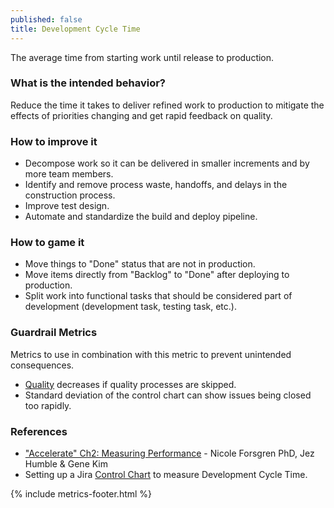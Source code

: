 ```yaml
---
published: false
title: Development Cycle Time
---
```


The average time from starting work until release to production.

### What is the intended behavior?

Reduce the time it takes to deliver refined work to production to mitigate the effects of priorities changing and get
rapid feedback on quality.

### How to improve it

- Decompose work so it can be delivered in smaller increments and by more team members.
- Identify and remove process waste, handoffs, and delays in the construction process.
- Improve test design.
- Automate and standardize the build and deploy pipeline.

### How to game it

- Move things to "Done" status that are not in production.
- Move items directly from "Backlog" to "Done" after deploying to production.
- Split work into functional tasks that should be considered part of development (development task, testing task,
  etc.).

### Guardrail Metrics

Metrics to use in combination with this metric to prevent unintended consequences.

- [Quality](./quality.html) decreases if quality processes are skipped.
- Standard deviation of the control chart can show issues being closed too rapidly.

### References

- ["Accelerate" Ch2: Measuring
  Performance](https://learning.oreilly.com/library/view/accelerate/9781457191435/13-ch2.xhtml) - Nicole Forsgren PhD, Jez Humble & Gene Kim
- Setting up a Jira [Control Chart](../playbooks/control-chart.html) to measure
  Development Cycle Time.

{% include metrics-footer.html %}
